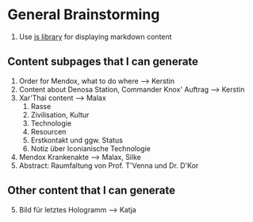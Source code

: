 # General Brainstorming

1. Use [js library](https://github.com/jcbhmr/ezmdpage) for displaying markdown content

## Content subpages that I can generate

1. Order for Mendox, what to do where --> Kerstin
2. Content about Denosa Station, Commander Knox' Auftrag --> Kerstin
3. Xar'Thai content --> Malax
   1. Rasse
   2. Zivilisation, Kultur
   3. Technologie
   4. Resourcen
   5. Erstkontakt und ggw. Status
   6. Notiz über Iconianische Technologie
4. Mendox Krankenakte --> Malax, Silke
5. Abstract: Raumfaltung von Prof. T'Venna und Dr. D'Kor

## Other content that I can generate
5. Bild für letztes Hologramm --> Katja

